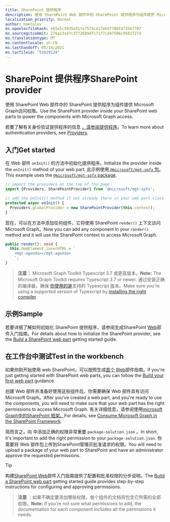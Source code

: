 ```yaml
---
title: SharePoint 提供程序
description: 使用 SharePoint Web 部件中的 SharePoint 提供程序为组件提供 Microsoft Graph访问权限。
localization_priority: Normal
author: nmetulev
ms.openlocfilehash: eb5e5c5935e51fe7574c41feb57700f473567707
ms.sourcegitcommit: 276a13a37c3772689dfc71f7cd47586c9581f27d
ms.translationtype: MT
ms.contentlocale: zh-CN
ms.lasthandoff: 05/24/2021
ms.locfileid: "52629124"
---
```

# <a name="sharepoint-provider"></a><span data-ttu-id="6b626-103">SharePoint 提供程序</span><span class="sxs-lookup"><span data-stu-id="6b626-103">SharePoint provider</span></span>

<span data-ttu-id="6b626-104">使用 SharePoint Web 部件中的 SharePoint 提供程序为组件提供 Microsoft Graph访问权限。</span><span class="sxs-lookup"><span data-stu-id="6b626-104">Use the SharePoint provider inside your SharePoint web parts to power the components with Microsoft Graph access.</span></span>

<span data-ttu-id="6b626-105">若要了解有关身份验证提供程序的信息 [，请参阅提供程序](./providers.md)。</span><span class="sxs-lookup"><span data-stu-id="6b626-105">To learn more about authentication providers, see [Providers](./providers.md).</span></span>

## <a name="get-started"></a><span data-ttu-id="6b626-106">入门</span><span class="sxs-lookup"><span data-stu-id="6b626-106">Get started</span></span>

<span data-ttu-id="6b626-107">在 Web 部件 `onInit()` 的方法中初始化提供程序。</span><span class="sxs-lookup"><span data-stu-id="6b626-107">Initialize the provider inside the `onInit()` method of your web part.</span></span> <span data-ttu-id="6b626-108">此示例使用[ `@microsoft/mgt-spfx` 包](../get-started/mgt-spfx.md)。</span><span class="sxs-lookup"><span data-stu-id="6b626-108">This example uses the [`@microsoft/mgt-spfx` package](../get-started/mgt-spfx.md).</span></span>

```ts
// import the providers at the top of the page
import {Providers, SharePointProvider} from '@microsoft/mgt-spfx';

// add the onInit() method if not already there in your web part class
protected async onInit() {
  Providers.globalProvider = new SharePointProvider(this.context);
}
```

<span data-ttu-id="6b626-109">现在，可以在方法中添加任何组件，它将使用 SharePoint `render()` 上下文访问 Microsoft Graph。</span><span class="sxs-lookup"><span data-stu-id="6b626-109">Now you can add any component in your `render()` method and it will use the SharePoint context to access Microsoft Graph.</span></span>

```ts
public render(): void {
  this.domElement.innerHTML = `
    <mgt-agenda></mgt-agenda>
    `;
}
```

><span data-ttu-id="6b626-110">**注意：** Microsoft Graph Toolkit Typescript 3.7 或更高版本。</span><span class="sxs-lookup"><span data-stu-id="6b626-110">**Note:** The Microsoft Graph Toolkit requires Typescript 3.7 or newer.</span></span> <span data-ttu-id="6b626-111">通过安装正确的编译器，确保 [你使用的是](https://github.com/SharePoint/sp-dev-docs/wiki/SharePoint-Framework-v1.8-release-notes#support-for-typescript-27-29-and-3x)支持的 Typescript 版本。</span><span class="sxs-lookup"><span data-stu-id="6b626-111">Make sure you're using a supported version of Typescript by [installing the right compiler](https://github.com/SharePoint/sp-dev-docs/wiki/SharePoint-Framework-v1.8-release-notes#support-for-typescript-27-29-and-3x).</span></span>

## <a name="sample"></a><span data-ttu-id="6b626-112">示例</span><span class="sxs-lookup"><span data-stu-id="6b626-112">Sample</span></span>

<span data-ttu-id="6b626-113">若要详细了解如何初始化 SharePoint 提供程序，请参阅生成SharePoint [Web](../get-started/build-a-sharepoint-web-part.md)部件入门指南。</span><span class="sxs-lookup"><span data-stu-id="6b626-113">For details about how to initialize the SharePoint provider, see the [Build a SharePoint web part](../get-started/build-a-sharepoint-web-part.md) getting started guide.</span></span>

## <a name="test-in-the-workbench"></a><span data-ttu-id="6b626-114">在工作台中测试</span><span class="sxs-lookup"><span data-stu-id="6b626-114">Test in the workbench</span></span>

<span data-ttu-id="6b626-115">如果你刚开始使用 web SharePoint，可以按照生成[首个 Web](/sharepoint/dev/spfx/web-parts/get-started/build-a-hello-world-web-part)部件指南。</span><span class="sxs-lookup"><span data-stu-id="6b626-115">If you're just getting started with SharePoint web parts, you can follow the [Build your first web part](/sharepoint/dev/spfx/web-parts/get-started/build-a-hello-world-web-part) guidance.</span></span>

<span data-ttu-id="6b626-116">创建 Web 部件并准备好使用这些组件后，你需要确保 Web 部件具有访问 Microsoft Graph。</span><span class="sxs-lookup"><span data-stu-id="6b626-116">After you've created a web part, and you're ready to use the components, you will need to make sure that your web part has the right permissions to access Microsoft Graph.</span></span> <span data-ttu-id="6b626-117">有关详细信息，请参阅使用[microsoft Graph中的SharePoint 框架。](/sharepoint/dev/spfx/use-aad-tutorial)</span><span class="sxs-lookup"><span data-stu-id="6b626-117">For details, see [Consume Microsoft Graph in the SharePoint Framework](/sharepoint/dev/spfx/use-aad-tutorial).</span></span>

<span data-ttu-id="6b626-118">简而言之，向 中添加正确的权限非常重要 `package-solution.json` 。</span><span class="sxs-lookup"><span data-stu-id="6b626-118">In short, it's important to add the right permission to your `package-solution.json`.</span></span> <span data-ttu-id="6b626-119">你需要将 Web 部件包上传到SharePoint管理员批准请求的权限。</span><span class="sxs-lookup"><span data-stu-id="6b626-119">You will need to upload a package of your web part to SharePoint and have an administrator approve the requested permissions.</span></span>

>[!TIP]
><span data-ttu-id="6b626-120">构建[SharePoint Web](../get-started/build-a-sharepoint-web-part.md#configure-permissions)部件入门指南提供了配置和批准权限的分步说明。</span><span class="sxs-lookup"><span data-stu-id="6b626-120">The [Build a SharePoint web part](../get-started/build-a-sharepoint-web-part.md#configure-permissions) getting started guide provides step-by-step instructions for configuring and approving permissions.</span></span>

><span data-ttu-id="6b626-121">**注意** ：如果不确定要添加哪些权限，每个组件的文档将包含它所需的全部权限。</span><span class="sxs-lookup"><span data-stu-id="6b626-121">**Note:** if you're not sure what permissions to add, the documentation for each component includes all the permissions it needs.</span></span>